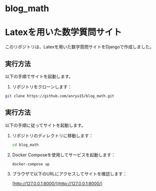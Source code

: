 # blog_math
# Latexを用いた数学質問サイト

このリポジトリは、Latexを用いた数学質問サイトをDjangoで作成しました。

## 実行方法

以下の手順でサイトを起動します。

1. リポジトリをクローンします：

```bash
git clone https://github.com/anryu15/blog_math.git
```

## 実行方法

以下の手順に従ってサイトを起動します。

1. リポジトリのディレクトリに移動します：

    ```bash
    cd blog_math
    ```

2. Docker Composeを使用してサービスを起動します：

    ```bash
    docker-compose up
    ```

3. ブラウザで以下のURLにアクセスしてサイトを確認します：

    [http://127.0.0.1:8000/](http://127.0.0.1:8000/)
